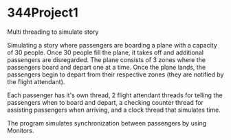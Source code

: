 # 344Project1
Multi threading to simulate story

Simulating a story where passengers are boarding a plane with a capacity of 30 people. Once 30 people fill the plane, it takes off and additional passengers are disregarded.
The plane consists of 3 zones where the passengers board and depart one at a time. Once the plane lands, the passengers begin to depart from their respective zones (they are notified by the flight attendant).

Each passenger has it's own thread, 2 flight attendant threads for telling the passengers when to board and depart, a checking counter thread for assisting passengers when arriving, and a clock thread that simulates time.

The program simulates synchronization between passengers by using Monitors.
